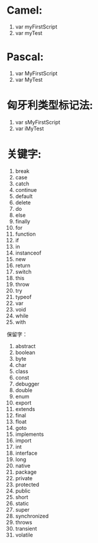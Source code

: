 # Camel:
1. var myFirstScript
2. var myTest

# Pascal:
1. var MyFirstScript
2. var MyTest

# 匈牙利类型标记法:
1. var sMyFirstScript
2. var iMyTest

# 关键字:
1. break
2. case
3. catch
4. continue 
5. default
6. delete
7. do
8. else
9. finally
10. for
11. function
12. if
13. in
14. instanceof
15. new
16. return
17. switch
18. this
19. throw
20. try
21. typeof
22. var
23. void
24. while
25. with

保留字：
1. abstract
2. boolean
3. byte
4. char
5. class
6. const
7. debugger
8. double
9. enum
10. export
11. extends
12. final
13. float
14. goto
15. implements
16. import
17. int
18. interface
19. long
20. native
21. package
22. private
23. protected
24. public
25. short
26. static
27. super
28. synchronized
29. throws
30. transient
31. volatile